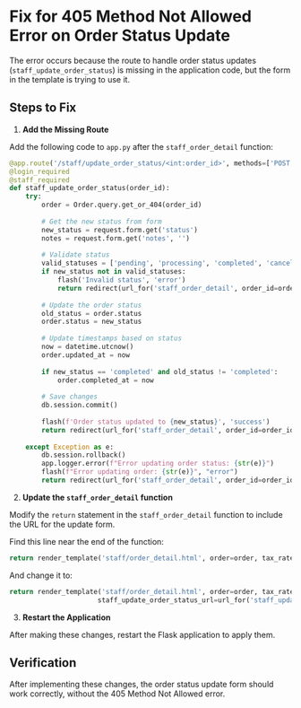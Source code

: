 # Fix for 405 Method Not Allowed Error on Order Status Update

The error occurs because the route to handle order status updates (`staff_update_order_status`) is missing in the application code, but the form in the template is trying to use it.

## Steps to Fix

1. **Add the Missing Route**

Add the following code to `app.py` after the `staff_order_detail` function:

```python
@app.route('/staff/update_order_status/<int:order_id>', methods=['POST'])
@login_required
@staff_required
def staff_update_order_status(order_id):
    try:
        order = Order.query.get_or_404(order_id)
        
        # Get the new status from form
        new_status = request.form.get('status')
        notes = request.form.get('notes', '')
        
        # Validate status
        valid_statuses = ['pending', 'processing', 'completed', 'cancelled']
        if new_status not in valid_statuses:
            flash('Invalid status', 'error')
            return redirect(url_for('staff_order_detail', order_id=order_id))
        
        # Update the order status
        old_status = order.status
        order.status = new_status
        
        # Update timestamps based on status
        now = datetime.utcnow()
        order.updated_at = now
        
        if new_status == 'completed' and old_status != 'completed':
            order.completed_at = now
        
        # Save changes
        db.session.commit()
        
        flash(f'Order status updated to {new_status}', 'success')
        return redirect(url_for('staff_order_detail', order_id=order_id))
        
    except Exception as e:
        db.session.rollback()
        app.logger.error(f"Error updating order status: {str(e)}")
        flash(f"Error updating order: {str(e)}", "error")
        return redirect(url_for('staff_order_detail', order_id=order_id))
```

2. **Update the `staff_order_detail` function** 

Modify the `return` statement in the `staff_order_detail` function to include the URL for the update form.

Find this line near the end of the function:
```python
return render_template('staff/order_detail.html', order=order, tax_rate=tax_rate)
```

And change it to:
```python
return render_template('staff/order_detail.html', order=order, tax_rate=tax_rate,
                      staff_update_order_status_url=url_for('staff_update_order_status', order_id=order_id))
```

3. **Restart the Application**

After making these changes, restart the Flask application to apply them.

## Verification

After implementing these changes, the order status update form should work correctly, without the 405 Method Not Allowed error. 